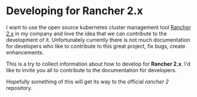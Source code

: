 # Developing for Rancher 2.x

I want to use the open source kubernetes cluster management tool [Rancher 2.x](https://rancher.com) in my company and love the idea that we can contribute to the development of it. Unfortunately currently there is not much documentation for developers who like to contribute to this great project, fix bugs, create enhancements.

This is a try to collect information about how to develop for **Rancher 2.x**. I'd like to invite you all to contribute to the documentation for developers.

Hopefully something of this will get its way to the official _rancher 2_ repository.